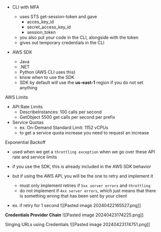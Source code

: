 - CLI with MFA
	- uses STS get-session-token and gave
		- acces_key_id
		- secret_access_key_id
		- session_token
	- you also put your code in the CLI, alongside with the token
	- gives out temporary credentials in the CLI

- AWS SDK
	- Java
	- .NET
	- Python (AWS CLI uses this)
	- know when to use the SDK
	- SDK by default will use the **us-east-1** region if you do not set anything

AWS Limits
- API Rate Limits
	- DescribeInstances: 100 calls per second
	- GetObject 5500 get calls per second per prefix
- Service Quotas
	- ex. On-Demand Standard Limit: 1152 vCPUs
	- to get a service quota increase you need to request an increase

Exponential Backoff
- used when we get a `throttling exception` when we go over these API rate and service limits
- if you use the SDK, this is already included in the AWS SDK behavior
- but if using the AWS API, you will be the one to retry and implement it
	- must only implement retries if `5xx server errors` and `throttling`
	- do not implement if `4xx server errors`, which just means that there is something wrong that has been sent by your client

- ex. if retry for 1 second
![[Pasted image 20240422165527.png]]

**Credentials Provider Chain**
![[Pasted image 20240423174225.png]]

Singing URLs using Credentials
![[Pasted image 20240423174751.png]]